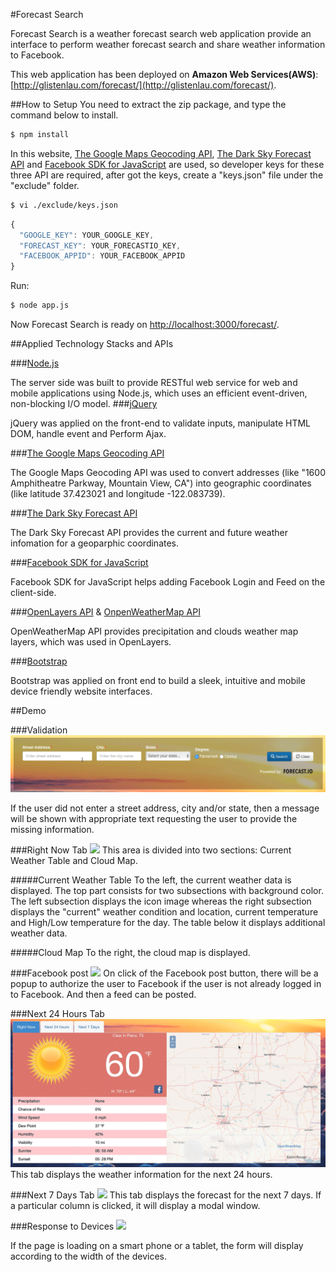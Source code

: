 #Forecast Search

Forecast Search is a weather forecast search web application provide an interface to perform weather forecast search and share weather information to Facebook.
 
 This web application has been deployed on **Amazon Web Services(AWS)**: 
 [http://glistenlau.com/forecast/](http://glistenlau.com/forecast/).
 
##How to Setup
You need to extract the zip package, and type the command below to install.

```bash
$ npm install
```

In this website, [The Google Maps Geocoding API](https://developers.google.com/maps/documentation/geocoding/intro), [The Dark Sky Forecast API](https://developer.forecast.io/) and [Facebook SDK for JavaScript](https://developers.facebook.com/docs/javascript/) are used, so developer keys for these three API are required, after got the keys, create a "keys.json" file under the "exclude" folder.

```bash
$ vi ./exclude/keys.json
```

```js
{
  "GOOGLE_KEY": YOUR_GOOGLE_KEY,
  "FORECAST_KEY": YOUR_FORECASTIO_KEY,
  "FACEBOOK_APPID": YOUR_FACEBOOK_APPID
}
```
Run:

```bash
$ node app.js
```
Now Forecast Search is ready on [http://localhost:3000/forecast/](http://localhost:3000/forecast/).

 
##Applied Technology Stacks and APIs

###[Node.js](https://nodejs.org/en/)

The server side was built to provide RESTful web service for web and mobile applications using Node.js, which uses an efficient event-driven, non-blocking I/O model.
###[jQuery](https://jquery.com/)

jQuery was applied on the front-end to validate inputs, manipulate HTML DOM, handle event and Perform Ajax.

###[The Google Maps Geocoding API](https://developers.google.com/maps/documentation/geocoding/intro)

The Google Maps Geocoding API was used to convert addresses (like "1600 Amphitheatre Parkway, Mountain View, CA") into geographic coordinates (like latitude 37.423021 and longitude -122.083739).

###[The Dark Sky Forecast API](https://developer.forecast.io/)

The Dark Sky Forecast API provides the current and future weather infomation for a geoparphic coordinates.

###[Facebook SDK for JavaScript](https://developers.facebook.com/docs/javascript/)

Facebook SDK for JavaScript helps adding Facebook Login and Feed on the client-side.

###[OpenLayers API](http://openlayers.org/) & [OnpenWeatherMap API](http://openlayers.org/)

OpenWeatherMap API provides precipitation and clouds weather map layers, which was used in OpenLayers.

###[Bootstrap](http://getbootstrap.com/)

Bootstrap was applied on front end to build a sleek, intuitive and mobile device friendly website interfaces.

##Demo

###Validation
![](https://github.com/glistenlau/forecast/raw/master/demo/inputValidation.gif)

If the user did not enter a street address, city and/or state, then a message will be shown with appropriate text requesting the user to provide the missing information.

###Right Now Tab
![](https://github.com/glistenlau/forecast/raw/master/demo/weatherMap.gif)
This area is divided into two sections: Current Weather Table and Cloud Map.

#####Current Weather Table
To the left, the current weather data is displayed. The top part consists for two subsections with background color. The left subsection displays the icon image whereas the right subsection displays the "current" weather condition and location, current temperature and High/Low temperature for the day. The table below it displays additional weather data.

#####Cloud Map
To the right, the cloud map is displayed.

###Facebook post
![](https://github.com/glistenlau/forecast/raw/master/demo/facebookFeed.gif)
On click of the Facebook post button, there will be a popup to authorize the user to Facebook if the user is not already logged in to Facebook. And then a feed can be posted.

###Next 24 Hours Tab
![](https://github.com/glistenlau/forecast/raw/master/demo/nextHours.gif)
This tab displays the weather information for the next 24 hours.

###Next 7 Days Tab
![](https://github.com/glistenlau/forecast/raw/master/demo/nextDays.gif)
This tab displays the forecast for the next 7 days. 
If a particular column is clicked, it will display a modal window.

###Response to Devices
![](https://github.com/glistenlau/forecast/raw/master/demo/mobile.gif)

If the page is loading on a smart phone or a tablet, the form will display according to the width of the devices.


